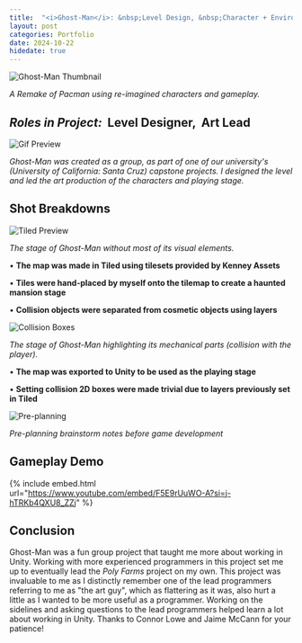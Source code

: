 ```yaml
---
title:  "<i>Ghost-Man</i>: &nbsp;Level Design, &nbsp;Character + Environment Art - <i>Oct 2024</i>"
layout: post
categories: Portfolio
date: 2024-10-22
hidedate: true
---
```


![Ghost-Man Thumbnail](https://isaacwkm.github.io/assets/images/2024-12-26-Ghost-Man/Thumbnail2HQ.png)


*A Remake of Pacman using re-imagined characters and gameplay.*
## *Roles in Project:* &nbsp;Level Designer, &nbsp;Art Lead

![Gif Preview](https://isaacwkm.github.io/assets/images/2024-12-26-Ghost-Man/thumbnailGifNew.gif)

*Ghost-Man was created as a group, as part of one of our university's (University of California: Santa Cruz) capstone projects. I designed the level and led the art production of the characters and playing stage.*

## Shot Breakdowns

![Tiled Preview](https://isaacwkm.github.io/assets/images/2024-12-26-Ghost-Man/tiledPreview.png)

*The stage of Ghost-Man without most of its visual elements.*

• <strong>The map was made in Tiled using tilesets provided by Kenney Assets</strong>

• <strong>Tiles were hand-placed by myself onto the tilemap to create a haunted mansion stage</strong>

• <strong>Collision objects were separated from cosmetic objects using layers</strong>

![Collision Boxes](https://isaacwkm.github.io/assets/images/2024-12-26-Ghost-Man/collision.png)

*The stage of Ghost-Man highlighting its mechanical parts (collision with the player).*

• <strong>The map was exported to Unity to be used as the playing stage</strong>

• <strong>Setting collision 2D boxes were made trivial due to layers previously set in Tiled</strong>

![Pre-planning](https://isaacwkm.github.io/assets/images/2024-12-26-Ghost-Man/preplanning.png)

*Pre-planning brainstorm notes before game development*

## Gameplay Demo

{% include embed.html url="https://www.youtube.com/embed/F5E9rUuWO-A?si=j-hTRKb4QXU8_ZZj" %}

## Conclusion

Ghost-Man was a fun group project that taught me more about working in Unity. Working with more experienced programmers in this project set me up to eventually lead the <i>Poly Farms</i> project on my own. This project was invaluable to me as I distinctly remember one of the lead programmers referring to me as "the art guy", which as flattering as it was, also hurt a little as I wanted to be more useful as a programmer. Working on the sidelines and asking questions to the lead programmers helped learn a lot about working in Unity. Thanks to Connor Lowe and Jaime McCann for your patience!


